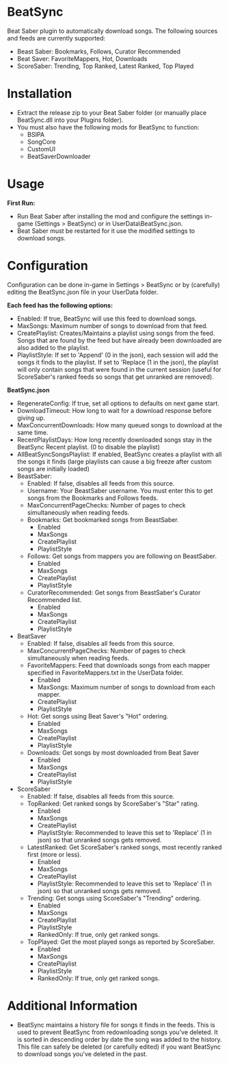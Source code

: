 # BeatSync
Beat Saber plugin to automatically download songs.
The following sources and feeds are currently supported:
 * Beast Saber: Bookmarks, Follows, Curator Recommended
 * Beat Saver: FavoriteMappers, Hot, Downloads
 * ScoreSaber: Trending, Top Ranked, Latest Ranked, Top Played
# Installation
* Extract the release zip to your Beat Saber folder (or manually place BeatSync.dll into your Plugins folder).
* You must also have the following mods for BeatSync to function:
  * BSIPA 
  * SongCore
  * CustomUI
  * BeatSaverDownloader

# Usage
**First Run:**
* Run Beat Saber after installing the mod and configure the settings in-game (Settings > BeatSync) or in UserData\BeatSync.json.
* Beat Saber must be restarted for it use the modified settings to download songs.

# Configuration
Configuration can be done in-game in Settings > BeatSync or by (carefully) editing the BeatSync.json file in your UserData folder.

__Each feed has the following options:__
* Enabled: If true, BeatSync will use this feed to download songs.
* MaxSongs: Maximum number of songs to download from that feed.
* CreatePlaylist: Creates/Maintains a playlist using songs from the feed. Songs that are found by the feed but have already been downloaded are also added to the playlist.
* PlaylistStyle: If set to 'Append' (0 in the json), each session will add the songs it finds to the playlist. If set to 'Replace (1 in the json), the playlist will only contain songs that were found in the current session (useful for ScoreSaber's ranked feeds so songs that get unranked are removed).

__BeatSync.json__
* RegenerateConfig: If true, set all options to defaults on next game start.
* DownloadTimeout: How long to wait for a download response before giving up.
* MaxConcurrentDownloads: How many queued songs to download at the same time.
* RecentPlaylistDays: How long recently downloaded songs stay in the BeatSync Recent playlist. (0 to disable the playlist)
* AllBeatSyncSongsPlaylist: If enabled, BeatSync creates a playlist with all the songs it finds (large playlists can cause a big freeze after custom songs are initially loaded)
* BeastSaber:
  * Enabled: If false, disables all feeds from this source.
  * Username: Your BeastSaber username. You must enter this to get songs from the Bookmarks and Follows feeds.
  * MaxConcurrentPageChecks: Number of pages to check simultaneously when reading feeds.
  * Bookmarks: Get bookmarked songs from BeastSaber.
    * Enabled
	* MaxSongs
	* CreatePlaylist
	* PlaylistStyle
  * Follows: Get songs from mappers you are following on BeastSaber.
    * Enabled
	* MaxSongs
	* CreatePlaylist
	* PlaylistStyle
  * CuratorRecommended: Get songs from BeastSaber's Curator Recommended list.
    * Enabled
	* MaxSongs
	* CreatePlaylist
	* PlaylistStyle
* BeatSaver
  * Enabled: If false, disables all feeds from this source.
  * MaxConcurrentPageChecks: Number of pages to check simultaneously when reading feeds.
  * FavoriteMappers: Feed that downloads songs from each mapper specified in FavoriteMappers.txt in the UserData folder.
    * Enabled
	* MaxSongs: Maximum number of songs to download from each mapper.
	* CreatePlaylist
	* PlaylistStyle
  * Hot: Get songs using Beat Saver's "Hot" ordering.
    * Enabled
	* MaxSongs
	* CreatePlaylist
	* PlaylistStyle
  * Downloads: Get songs by most downloaded from Beat Saver
    * Enabled
	* MaxSongs
	* CreatePlaylist
	* PlaylistStyle
* ScoreSaber
  * Enabled: If false, disables all feeds from this source.
  * TopRanked: Get ranked songs by ScoreSaber's "Star" rating.
    * Enabled
	* MaxSongs
	* CreatePlaylist
	* PlaylistStyle: Recommended to leave this set to 'Replace' (1 in json) so that unranked songs gets removed.
  * LatestRanked: Get ScoreSaber's ranked songs, most recently ranked first (more or less).
    * Enabled
	* MaxSongs
	* CreatePlaylist
	* PlaylistStyle: Recommended to leave this set to 'Replace' (1 in json) so that unranked songs gets removed.
  * Trending: Get songs using ScoreSaber's "Trending" ordering.
    * Enabled
	* MaxSongs
	* CreatePlaylist
	* PlaylistStyle
	* RankedOnly: If true, only get ranked songs.
  * TopPlayed: Get the most played songs as reported by ScoreSaber.
    * Enabled
	* MaxSongs
	* CreatePlaylist
	* PlaylistStyle
	* RankedOnly: If true, only get ranked songs.
	
# Additional Information
* BeatSync maintains a history file for songs it finds in the feeds. This is used to prevent BeatSync from redownloading songs you've deleted. It is sorted in descending order by date the song was added to the history. This file can safely be deleted (or carefully edited) if you want BeatSync to download songs you've deleted in the past.
